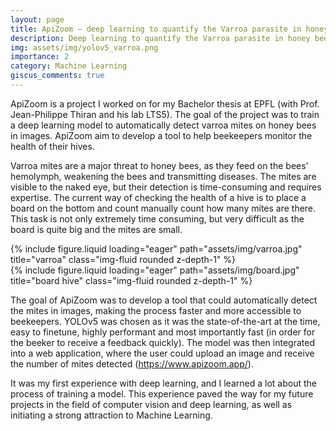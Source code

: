 ```yaml
---
layout: page
title: ApiZoom – deep learning to quantify the Varroa parasite in honey bee hive images
description: Deep learning to quantify the Varroa parasite in honey bee hive images
img: assets/img/yolov5_varroa.png
importance: 2
category: Machine Learning
giscus_comments: true
---
```


ApiZoom is a project I worked on for my Bachelor thesis at EPFL (with Prof. Jean-Philippe Thiran and his lab LTS5). The goal of the project was to train a deep learning model to automatically detect varroa mites on honey bees in images. ApiZoom aim to develop a tool to help beekeepers monitor the health of their hives.

Varroa mites are a major threat to honey bees, as they feed on the bees' hemolymph, weakening the bees and transmitting diseases. The mites are visible to the naked eye, but their detection is time-consuming and requires expertise. The current way of checking the health of a hive is to place a board on the bottom and count manually count how many mites are there. This task is not only extremely time consuming, but very difficult as the board is quite big and the mites are small.

<div class="row">
    <div class="col-sm mt-2 mt-md-0">
        {% include figure.liquid loading="eager" path="assets/img/varroa.jpg" title="varroa" class="img-fluid rounded z-depth-1" %}
    </div>
    <div class="col-sm mt-2 mt-md-0">
        {% include figure.liquid loading="eager" path="assets/img/board.jpg" title="board hive" class="img-fluid rounded z-depth-1" %}
    </div>
</div>

The goal of ApiZoom was to develop a tool that could automatically detect the mites in images, making the process faster and more accessible to beekeepers. YOLOv5 was chosen as it was the state-of-the-art at the time, easy to finetune, highly performant and most importantly fast (in order for the beeker to receive a feedback quickly). The model was then integrated into a web application, where the user could upload an image and receive the number of mites detected (https://www.apizoom.app/).

It was my first experience with deep learning, and I learned a lot about the process of training a model. This experience paved the way for my future projects in the field of computer vision and deep learning, as well as initiating a strong attraction to Machine Learning.

